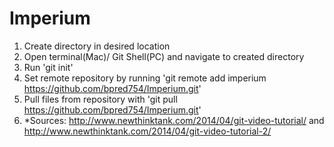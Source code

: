 # Imperium

1. Create directory in desired location
2. Open terminal(Mac)/ Git Shell(PC) and navigate to created directory
3. Run 'git init'
4. Set remote repository by running 'git remote add imperium https://github.com/bpred754/Imperium.git'
6. Pull files from repository with 'git pull https://github.com/bpred754/Imperium.git'
7. *Sources: http://www.newthinktank.com/2014/04/git-video-tutorial/ and http://www.newthinktank.com/2014/04/git-video-tutorial-2/
